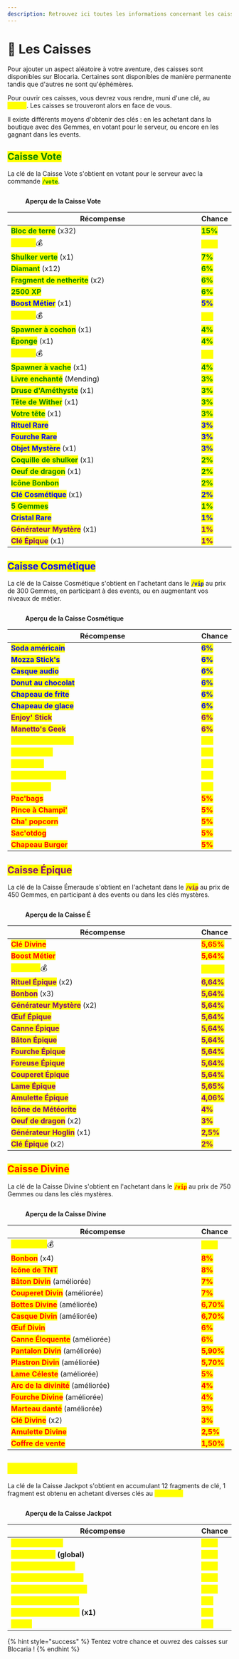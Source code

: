 ```yaml
---
description: Retrouvez ici toutes les informations concernant les caisses
---
```


# 🎁 Les Caisses

Pour ajouter un aspect aléatoire à votre aventure, des caisses sont disponibles sur Blocaria. Certaines sont disponibles de manière permanente tandis que d'autres ne sont qu'éphémères.

Pour ouvrir ces caisses, vous devrez vous rendre, muni d'une clé, au <mark style="color:yellow;">**`/spawn`**</mark>. Les caisses se trouveront alors en face de vous.

Il existe différents moyens d'obtenir des clés : en les achetant dans la boutique avec des Gemmes, en votant pour le serveur, ou encore en les gagnant dans les events.

## <mark style="color:green;">Caisse Vote</mark>

La clé de la Caisse Vote s'obtient en votant pour le serveur avec la commande <mark style="color:green;">**`/vote`**</mark>.

<figure><img src="../.gitbook/assets/image (32).png" alt=""><figcaption><p><strong>Aperçu de la Caisse Vote</strong></p></figcaption></figure>

<table>
    <thead>
        <tr>
            <th width="437">Récompense</th>
            <th>Chance</th>
        </tr>
    </thead>
    <tbody>
        <tr>
            <td><mark style="color:green;"><strong>Bloc de terre</strong></mark> (x32)</td>
            <td><mark style="color:green;"><strong>15%</strong></mark></td>
        </tr>
        <tr>
            <td><mark style="color:yellow;"><strong>25.000</strong></mark>💰</td>
            <td><mark style="color:yellow;"><strong>15%</strong></mark></td>
        </tr>
        <tr>
            <td><mark style="color:green;"><strong>Shulker verte</strong></mark> (x1)</td>
            <td><mark style="color:green;"><strong>7%</strong></mark></td>
        </tr>
        <tr>
            <td><mark style="color:green;"><strong>Diamant</strong></mark> (x12)</td>
            <td><mark style="color:green;"><strong>6%</strong></mark></td>
        </tr>
        <tr>
            <td><mark style="color:green;"><strong>Fragment de netherite</strong></mark> (x2)</td>
            <td><mark style="color:green;"><strong>6%</strong></mark></td>
        </tr>
        <tr>
            <td><mark style="color:green;"><strong>2500 XP</strong></mark></td>
            <td><mark style="color:green;"><strong>6%</strong></mark></td>
        </tr>
        <tr>
            <td><mark style="color:blue;"><strong>Boost Métier</strong></mark> (x1)</td>
            <td><mark style="color:blue;"><strong>5%</strong></mark></td>
        </tr>
        <tr>
            <td><mark style="color:yellow;"><strong>50.000</strong></mark>💰</td>
            <td><mark style="color:yellow;"><strong>5%</strong></mark></td>
        </tr>
        <tr>
            <td><mark style="color:green;"><strong>Spawner à cochon</strong></mark> (x1)</td>
            <td><mark style="color:green;"><strong>4%</strong></mark></td>
        </tr>
        <tr>
            <td><mark style="color:green;"><strong>Éponge</strong></mark> (x1)</td>
            <td><mark style="color:green;"><strong>4%</strong></mark></td>
        </tr>
        <tr>
            <td><mark style="color:yellow;"><strong>75.000</strong></mark>💰</td>
            <td><mark style="color:yellow;"><strong>4%</strong></mark></td>
        </tr>
        <tr>
            <td><mark style="color:green;"><strong>Spawner à vache</strong></mark> (x1)</td>
            <td><mark style="color:green;"><strong>4%</strong></mark></td>
        </tr>
        <tr>
            <td><mark style="color:green;"><strong>Livre enchanté</strong></mark> (Mending)</td>
            <td><mark style="color:green;"><strong>3%</strong></mark></td>
        </tr>
        <tr>
            <td><mark style="color:green;"><strong>Druse d'Améthyste</strong></mark> (x1)</td>
            <td><mark style="color:green;"><strong>3%</strong></mark></td>
        </tr>
        <tr>
            <td><mark style="color:green;"><strong>Tête de Wither</strong></mark> (x1)</td>
            <td><mark style="color:green;"><strong>3%</strong></mark></td>
        </tr>
        <tr>
            <td><mark style="color:green;"><strong>Votre tête</strong></mark> (x1)</td>
            <td><mark style="color:green;"><strong>3%</strong></mark></td>
        </tr>
        <tr>
            <td><mark style="color:blue;"><strong>Rituel Rare</strong></mark></td>
            <td><mark style="color:blue;"><strong>3%</strong></mark></td>
        </tr>
        <tr>
            <td><mark style="color:blue;"><strong>Fourche Rare</strong></mark></td>
            <td><mark style="color:blue;"><strong>3%</strong></mark></td>
        </tr>
        <tr>
            <td><mark style="color:blue;"><strong>Objet Mystère</strong></mark> (x1)</td>
            <td><mark style="color:blue;"><strong>3%</strong></mark></td>
        </tr>
        <tr>
            <td><mark style="color:green;"><strong>Coquille de shulker</strong></mark> (x1)</td>
            <td><mark style="color:green;"><strong>2%</strong></mark></td>
        </tr>
        <tr>
            <td><mark style="color:green;"><strong>Oeuf de dragon</strong></mark> (x1)</td>
            <td><mark style="color:green;"><strong>2%</strong></mark></td>
        </tr>
        <tr>
            <td><mark style="color:green;"><strong>Icône Bonbon</strong></mark></td>
            <td><mark style="color:green;"><strong>2%</strong></mark></td>
        </tr>
        <tr>
            <td><mark style="color:blue;"><strong>Clé Cosmétique</strong></mark> (x1)</td>
            <td><mark style="color:blue;"><strong>2%</strong></mark></td>
        </tr>
        <tr>
            <td><mark style="color:green;"><strong>5 Gemmes</strong></mark></td>
            <td><mark style="color:green;"><strong>1%</strong></mark></td>
        </tr>
        <tr>
            <td><mark style="color:blue;"><strong>Cristal Rare</strong></mark></td>
            <td><mark style="color:blue;"><strong>1%</strong></mark></td>
        </tr>
        <tr>
            <td><mark style="color:purple;"><strong>Générateur Mystère</strong></mark> (x1)</td>
            <td><mark style="color:purple;"><strong>1%</strong></mark></td>
        </tr>
        <tr>
            <td><mark style="color:purple;"><strong>Clé Épique</strong></mark> (x1)</td>
            <td><mark style="color:purple;"><strong>1%</strong></mark></td>
        </tr>
    </tbody>
</table>

## <mark style="color:blue;">Caisse Cosmétique</mark>

La clé de la Caisse Cosmétique s'obtient en l'achetant dans le <mark style="color:blue;">**`/vip`**</mark> au prix de 300 Gemmes, en participant à des events, ou en augmentant vos niveaux de métier.

<figure><img src="../.gitbook/assets/image (1) (1) (1).png" alt=""><figcaption><p><strong>Aperçu de la Caisse Cosmétique</strong></p></figcaption></figure>

<table>
    <thead>
        <tr>
            <th width="437">Récompense</th>
            <th>Chance</th>
        </tr>
    </thead>
    <tbody>
        <tr>
            <td><mark style="color:blue;"><strong>Soda américain</strong></mark></td>
            <td><mark style="color:blue;"><strong>6%</strong></mark></td>
        </tr>
        <tr>
            <td><mark style="color:blue;"><strong>Mozza Stick's</strong></mark></td>
            <td><mark style="color:blue;"><strong>6%</strong></mark></td>
        </tr>
        <tr>
            <td><mark style="color:blue;"><strong>Casque audio</strong></mark></td>
            <td><mark style="color:blue;"><strong>6%</strong></mark></td>
        </tr>
        <tr>
            <td><mark style="color:blue;"><strong>Donut au chocolat</strong></mark></td>
            <td><mark style="color:blue;"><strong>6%</strong></mark></td>
        </tr>
        <tr>
            <td><mark style="color:blue;"><strong>Chapeau de frite</strong></mark></td>
            <td><mark style="color:blue;"><strong>6%</strong></mark></td>
        </tr>
        <tr>
            <td><mark style="color:blue;"><strong>Chapeau de glace</strong></mark></td>
            <td><mark style="color:blue;"><strong>6%</strong></mark></td>
        </tr>
        <tr>
            <td><mark style="color:purple;"><strong>Enjoy' Stick</strong></mark></td>
            <td><mark style="color:purple;"><strong>6%</strong></mark></td>
        </tr>
        <tr>
            <td><mark style="color:purple;"><strong>Manetto's Geek</strong></mark></td>
            <td><mark style="color:purple;"><strong>6%</strong></mark></td>
        </tr>
        <tr>
            <td><mark style="color:yellow;"><strong>Machine d'arcade</strong></mark></td>
            <td><mark style="color:yellow;"><strong>6%</strong></mark></td>
        </tr>
        <tr>
            <td><mark style="color:yellow;"><strong>Pizz'hat hut</strong></mark></td>
            <td><mark style="color:yellow;"><strong>6%</strong></mark></td>
        </tr>
        <tr>
            <td><mark style="color:yellow;"><strong>Pacm'hat</strong></mark></td>
            <td><mark style="color:yellow;"><strong>5%</strong></mark></td>
        </tr>
        <tr>
            <td><mark style="color:yellow;"><strong>Pièce endiablée</strong></mark></td>
            <td><mark style="color:yellow;"><strong>5%</strong></mark></td>
        </tr>
        <tr>
            <td><mark style="color:yellow;"><strong>Sac à pièce</strong></mark></td>
            <td><mark style="color:yellow;"><strong>5%</strong></mark></td>
        </tr>
        <tr>
            <td><mark style="color:red;"><strong>Pac'bags</strong></mark></td>
            <td><mark style="color:red;"><strong>5%</strong></mark></td>
        </tr>
        <tr>
            <td><mark style="color:red;"><strong>Pince à Champi'</strong></mark></td>
            <td><mark style="color:red;"><strong>5%</strong></mark></td>
        </tr>
        <tr>
            <td><mark style="color:red;"><strong>Cha' popcorn</strong></mark></td>
            <td><mark style="color:red;"><strong>5%</strong></mark></td>
        </tr>
        <tr>
            <td><mark style="color:red;"><strong>Sac'otdog</strong></mark></td>
            <td><mark style="color:red;"><strong>5%</strong></mark></td>
        </tr>
        <tr>
            <td><mark style="color:red;"><strong>Chapeau Burger</strong></mark></td>
            <td><mark style="color:red;"><strong>5%</strong></mark></td>
        </tr>
    </tbody>
</table>

## <mark style="color:purple;">Caisse Épique</mark>

La clé de la Caisse Émeraude s'obtient en l'achetant dans le <mark style="color:purple;">**`/vip`**</mark> au prix de 450 Gemmes, en participant à des events ou dans les clés mystères.

<figure><img src="../.gitbook/assets/image (33).png" alt=""><figcaption><p><strong>Aperçu de la Caisse É</strong></p></figcaption></figure>

<table>
    <thead>
        <tr>
            <th width="437">Récompense</th>
            <th>Chance</th>
        </tr>
    </thead>
    <tbody>
        <tr>
            <td><mark style="color:red;"><strong>Clé Divine</strong></mark></td>
            <td><mark style="color:red;"><strong>5,65%</strong></mark></td>
        </tr>
        <tr>
            <td><mark style="color:red;"><strong>Boost Métier</strong></mark></td>
            <td><mark style="color:red;"><strong>5,64%</strong></mark></td>
        </tr>
        <tr>
            <td><mark style="color:yellow;"><strong>200.000</strong></mark>💰</td>
            <td><mark style="color:yellow;"><strong>5,64%</strong></mark></td>
        </tr>
        <tr>
            <td><mark style="color:purple;"><strong>Rituel Épique</strong></mark> (x2)</td>
            <td><mark style="color:purple;"><strong>6,64%</strong></mark></td>
        </tr>
        <tr>
            <td><mark style="color:purple;"><strong>Bonbon</strong></mark> (x3)</td>
            <td><mark style="color:purple;"><strong>5,64%</strong></mark></td>
        </tr>
        <tr>
            <td><mark style="color:purple;"><strong>Générateur Mystère</strong></mark> (x2)</td>
            <td><mark style="color:purple;"><strong>5,64%</strong></mark></td>
        </tr>
        <tr>
            <td><mark style="color:purple;"><strong>Œuf Épique</strong></mark></td>
            <td><mark style="color:purple;"><strong>5,64%</strong></mark></td>
        </tr>
        <tr>
            <td><mark style="color:purple;"><strong>Canne Épique</strong></mark></td>
            <td><mark style="color:purple;"><strong>5,64%</strong></mark></td>
        </tr>
        <tr>
            <td><mark style="color:purple;"><strong>Bâton Épique</strong></mark></td>
            <td><mark style="color:purple;"><strong>5,64%</strong></mark></td>
        </tr>
        <tr>
            <td><mark style="color:purple;"><strong>Fourche Épique</strong></mark></td>
            <td><mark style="color:purple;"><strong>5,64%</strong></mark></td>
        </tr>
        <tr>
            <td><mark style="color:purple;"><strong>Foreuse Épique</strong></mark></td>
            <td><mark style="color:purple;"><strong>5,64%</strong></mark></td>
        </tr>
        <tr>
            <td><mark style="color:purple;"><strong>Couperet Épique</strong></mark></td>
            <td><mark style="color:purple;"><strong>5,64%</strong></mark></td>
        </tr>
        <tr>
            <td><mark style="color:purple;"><strong>Lame Épique</strong></mark></td>
            <td><mark style="color:purple;"><strong>5,65%</strong></mark></td>
        </tr>
        <tr>
            <td><mark style="color:purple;"><strong>Amulette Épique</strong></mark></td>
            <td><mark style="color:purple;"><strong>4,06%</strong></mark></td>
        </tr>
        <tr>
            <td><mark style="color:purple;"><strong>Icône de Météorite</strong></mark></td>
            <td><mark style="color:purple;"><strong>4%</strong></mark></td>
        </tr>
        <tr>
            <td><mark style="color:purple;"><strong>Oeuf de dragon</strong></mark> (x2)</td>
            <td><mark style="color:purple;"><strong>3%</strong></mark></td>
        </tr>
        <tr>
            <td><mark style="color:purple;"><strong>Générateur Hoglin</strong></mark> (x1)</td>
            <td><mark style="color:purple;"><strong>2,5%</strong></mark></td>
        </tr>
        <tr>
            <td><mark style="color:purple;"><strong>Clé Épique</strong></mark> (x2)</td>
            <td><mark style="color:purple;"><strong>2%</strong></mark></td>
        </tr>
    </tbody>
</table>

## <mark style="color:red;">Caisse Divine</mark>

La clé de la Caisse Divine s'obtient en l'achetant dans le <mark style="color:red;">**`/vip`**</mark> au prix de 750 Gemmes ou dans les clés mystères.

<figure><img src="../.gitbook/assets/image (34).png" alt=""><figcaption><p><strong>Aperçu de la Caisse Divine</strong></p></figcaption></figure>

<table>
    <thead>
        <tr>
            <th width="437">Récompense</th>
            <th>Chance</th>
        </tr>
    </thead>
    <tbody>
        <tr>
            <td><mark style="color:yellow;"><strong>2.000.000</strong></mark>💰</td>
            <td><mark style="color:yellow;"><strong>10%</strong></mark></td>
        </tr>
        <tr>
            <td><mark style="color:red;"><strong>Bonbon</strong></mark> (x4)</td>
            <td><mark style="color:red;"><strong>8%</strong></mark></td>
        </tr>
        <tr>
            <td><mark style="color:red;"><strong>Icône de TNT</strong></mark></td>
            <td><mark style="color:red;"><strong>8%</strong></mark></td>
        </tr>
        <tr>
            <td><mark style="color:red;"><strong>Bâton Divin</strong></mark> (améliorée)</td>
            <td><mark style="color:red;"><strong>7%</strong></mark></td>
        </tr>
        <tr>
            <td><mark style="color:red;"><strong>Couperet Divin</strong></mark> (améliorée)</td>
            <td><mark style="color:red;"><strong>7%</strong></mark></td>
        </tr>
        <tr>
            <td><mark style="color:red;"><strong>Bottes Divine</strong></mark> (améliorée)</td>
            <td><mark style="color:red;"><strong>6,70%</strong></mark></td>
        </tr>
        <tr>
            <td><mark style="color:red;"><strong>Casque Divin</strong></mark> (améliorée)</td>
            <td><mark style="color:red;"><strong>6,70%</strong></mark></td>
        </tr>
        <tr>
            <td><mark style="color:red;"><strong>Œuf Divin</strong></mark></td>
            <td><mark style="color:red;"><strong>6%</strong></mark></td>
        </tr>
        <tr>
            <td><mark style="color:red;"><strong>Canne Éloquente</strong></mark> (améliorée)</td>
            <td><mark style="color:red;"><strong>6%</strong></mark></td>
        </tr>
        <tr>
            <td><mark style="color:red;"><strong>Pantalon Divin</strong></mark> (améliorée)</td>
            <td><mark style="color:red;"><strong>5,90%</strong></mark></td>
        </tr>
        <tr>
            <td><mark style="color:red;"><strong>Plastron Divin</strong></mark> (améliorée)</td>
            <td><mark style="color:red;"><strong>5,70%</strong></mark></td>
        </tr>
        <tr>
            <td><mark style="color:red;"><strong>Lame Céleste</strong></mark> (améliorée)</td>
            <td><mark style="color:red;"><strong>5%</strong></mark></td>
        </tr>
        <tr>
            <td><mark style="color:red;"><strong>Arc de la divinité</strong></mark> (améliorée)</td>
            <td><mark style="color:red;"><strong>4%</strong></mark></td>
        </tr>
        <tr>
            <td><mark style="color:red;"><strong>Fourche Divine</strong></mark> (améliorée)</td>
            <td><mark style="color:red;"><strong>4%</strong></mark></td>
        </tr>
        <tr>
            <td><mark style="color:red;"><strong>Marteau danté</strong></mark> (améliorée)</td>
            <td><mark style="color:red;"><strong>3%</strong></mark></td>
        </tr>
        <tr>
            <td><mark style="color:red;"><strong>Clé Divine</strong></mark> (x2)</td>
            <td><mark style="color:red;"><strong>3%</strong></mark></td>
        </tr>
        <tr>
            <td><mark style="color:red;"><strong>Amulette Divine</strong></mark></td>
            <td><mark style="color:red;"><strong>2,5%</strong></mark></td>
        </tr>
        <tr>
            <td><mark style="color:red;"><strong>Coffre de vente</strong></mark></td>
            <td><mark style="color:red;"><strong>1,50%</strong></mark></td>
        </tr>
    </tbody>
</table>

## <mark style="color:yellow;">Caisse Jackpot</mark>

La clé de la Caisse Jackpot s'obtient en accumulant 12 fragments de clé, 1 fragment est obtenu en achetant diverses clés au <mark style="color:yellow;">**`/boutique`**</mark>

<figure><img src="../.gitbook/assets/background_jackpot_preview.png" alt=""><figcaption><p><strong>Aperçu de la Caisse Jackpot</strong></p></figcaption></figure>

<table>
    <thead>
        <tr>
            <th width="437">Récompense</th>
            <th>Chance</th>
        </tr>
    </thead>
    <tbody>
        <tr>
            <td><mark style="color:yellow;"><strong>Coffre Jackpot</strong></mark></td>
            <td><mark style="color:yellow;"><strong>18%</strong></mark></td>
        </tr>
        <tr>
            <td><mark style="color:yellow;"><strong>Boost Métier</strong></mark> <strong>(global)</strong></td>
            <td><mark style="color:yellow;"><strong>17%</strong></mark></td>
        </tr>
        <tr>
            <td><mark style="color:yellow;"><strong>Bottes du Guerrier</strong></mark></td>
            <td><mark style="color:yellow;"><strong>12%</strong></mark></td>
        </tr>
        <tr>
            <td><mark style="color:yellow;"><strong>Pantalon du Guerrier</strong></mark></td>
            <td><mark style="color:yellow;"><strong>10%</strong></mark></td>
        </tr>
        <tr>
            <td><mark style="color:yellow;"><strong>Œuf Albinos Aléatoire</strong></mark></td>
            <td><mark style="color:yellow;"><strong>10%</strong></mark></td>
        </tr>
        <tr>
            <td><mark style="color:yellow;"><strong>Casque du Guerrier</strong></mark></td>
            <td><mark style="color:yellow;"><strong>9%</strong></mark></td>
        </tr>
        <tr>
            <td><mark style="color:yellow;"><strong>Générateur Gardien</strong></mark> <strong>(x1)</strong></td>
            <td><mark style="color:yellow;"><strong>6%</strong></mark></td>
        </tr>
        <tr>
            <td><mark style="color:yellow;"><strong>Girafe</strong></mark></td>
            <td><mark style="color:yellow;"><strong>6%</strong></mark></td>
        </tr>
    </tbody>
</table>

{% hint style="success" %}
Tentez votre chance et ouvrez des caisses sur Blocaria !
{% endhint %}
